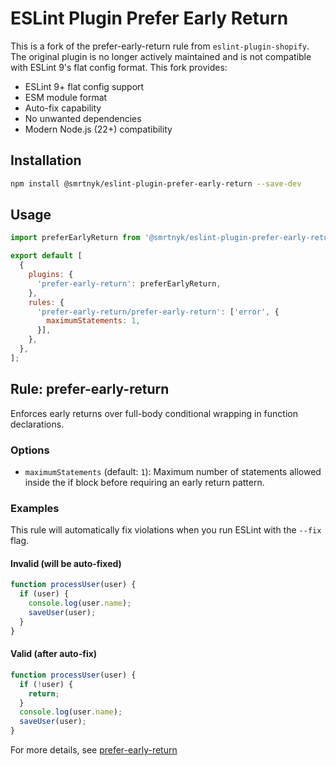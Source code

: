 # ESLint Plugin Prefer Early Return

This is a fork of the prefer-early-return rule from `eslint-plugin-shopify`. The original plugin is no longer actively maintained and is not compatible with ESLint 9's flat config format. This fork provides:

- ESLint 9+ flat config support
- ESM module format
- Auto-fix capability
- No unwanted dependencies
- Modern Node.js (22+) compatibility

## Installation

```bash
npm install @smrtnyk/eslint-plugin-prefer-early-return --save-dev
```

## Usage

```js
import preferEarlyReturn from '@smrtnyk/eslint-plugin-prefer-early-return';

export default [
  {
    plugins: {
      'prefer-early-return': preferEarlyReturn,
    },
    rules: {
      'prefer-early-return/prefer-early-return': ['error', {
        maximumStatements: 1,
      }],
    },
  },
];
```

## Rule: prefer-early-return

Enforces early returns over full-body conditional wrapping in function declarations.

### Options

- `maximumStatements` (default: `1`): Maximum number of statements allowed inside the if block before requiring an early return pattern.

### Examples

This rule will automatically fix violations when you run ESLint with the `--fix` flag.

#### Invalid (will be auto-fixed)

```js
function processUser(user) {
  if (user) {
    console.log(user.name);
    saveUser(user);
  }
}
```

#### Valid (after auto-fix)

```js
function processUser(user) {
  if (!user) {
    return;
  }
  console.log(user.name);
  saveUser(user);
}
```

For more details, see [prefer-early-return](docs/rules/prefer-early-return.md)
